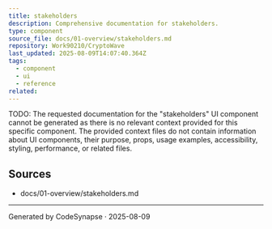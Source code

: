 ```yaml
---
title: stakeholders
description: Comprehensive documentation for stakeholders.
type: component
source_file: docs/01-overview/stakeholders.md
repository: Work90210/CryptoWave
last_updated: 2025-08-09T14:07:40.364Z
tags:
  - component
  - ui
  - reference
related:
---
```

TODO: The requested documentation for the "stakeholders" UI component cannot be generated as there is no relevant context provided for this specific component. The provided context files do not contain information about UI components, their purpose, props, usage examples, accessibility, styling, performance, or related files.

## Sources
- docs/01-overview/stakeholders.md

---
Generated by CodeSynapse · 2025-08-09